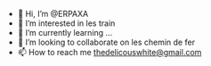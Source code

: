 - 👋 Hi, I’m @ERPAXA
- 👀 I’m interested in les train   
- 🌱 I’m currently learning ... 
- 💞️ I’m looking to collaborate on  les chemin de fer
- 📫 How to reach me  thedelicouswhite@gmail.com

<!---
ERPAXA/ERPAXA is a ✨ special ✨ repository because its `README.md` (this file) appears on your GitHub profile.
You can click the Preview link to take a look at your changes.
--->
